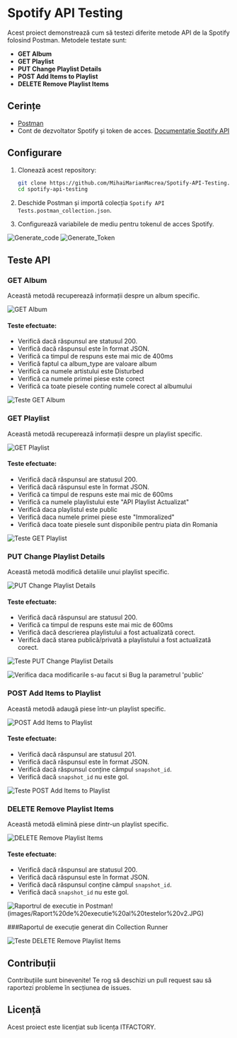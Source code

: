 # Spotify API Testing

Acest proiect demonstrează cum să testezi diferite metode API de la Spotify folosind Postman. Metodele testate sunt:

- **GET Album**
- **GET Playlist**
- **PUT Change Playlist Details**
- **POST Add Items to Playlist**
- **DELETE Remove Playlist Items**

## Cerințe

- [Postman](https://www.postman.com/downloads/)
- Cont de dezvoltator Spotify și token de acces. [Documentație Spotify API](https://developer.spotify.com/documentation/web-api/)

## Configurare

1. Clonează acest repository:
    ```bash
    git clone https://github.com/MihaiMarianMacrea/Spotify-API-Testing.git
    cd spotify-api-testing
    ```

2. Deschide Postman și importă colecția `Spotify API Tests.postman_collection.json`.

3. Configurează variabilele de mediu pentru tokenul de acces Spotify.

![Generate_code](images/Generate%20Code.JPG)
![Generate_Token](images/Generate%20Token.JPG)

## Teste API

### GET Album

Această metodă recuperează informații despre un album specific.

![GET Album](images/Get%20Album%20method.JPG)

#### Teste efectuate:
- Verifică dacă răspunsul are statusul 200.
- Verifică dacă răspunsul este în format JSON.
- Verifică ca timpul de respuns este mai mic de 400ms
- Verifică faptul ca album_type are valoare album
- Verifică ca numele artistului este Disturbed
- Verifică ca numele primei piese este corect
- Verifică ca toate piesele conting numele corect al albumului

![Teste GET Album](images/Get%20Album%20tests.JPG)

### GET Playlist

Această metodă recuperează informații despre un playlist specific.

![GET Playlist](images/Get%20Playlist.JPG)

#### Teste efectuate:
- Verifică dacă răspunsul are statusul 200.
- Verifică dacă răspunsul este în format JSON.
- Verifică ca timpul de respuns este mai mic de 600ms
- Verifică ca numele playlistului este "API Playlist Actualizat"
- Verifică daca playlistul este public
- Verifică daca numele primei piese este "Immoralized"
- Verifică daca toate piesele sunt disponibile pentru piata din Romania

![Teste GET Playlist](images/Get%20Playlist%20test.JPG)

### PUT Change Playlist Details

Această metodă modifică detaliile unui playlist specific.

![PUT Change Playlist Details](images/Change%20Playlist%20Details.JPG)  

#### Teste efectuate:
- Verifică dacă răspunsul are statusul 200.
- Verifică ca timpul de respuns este mai mic de 600ms
- Verifică dacă descrierea playlistului a fost actualizată corect.
- Verifică dacă starea publică/privată a playlistului a fost actualizată corect.

![Teste PUT Change Playlist Details](images/Change%20Playlist%20Details%20Tests.JPG) 

![Verifica daca modificarile s-au facut si Bug la parametrul 'public'](images/Change%20Playlist%20Details%20+BUG.JPG) 

### POST Add Items to Playlist

Această metodă adaugă piese într-un playlist specific.

![POST Add Items to Playlist](images/Add%20Items%20to%20Playlist.JPG)

#### Teste efectuate:
- Verifică dacă răspunsul are statusul 201.
- Verifică dacă răspunsul este în format JSON.
- Verifică dacă răspunsul conține câmpul `snapshot_id`.
- Verifică dacă `snapshot_id` nu este gol.

![Teste POST Add Items to Playlist](images/Add%20items%20To%20Playlist%20Test.JPG)

### DELETE Remove Playlist Items

Această metodă elimină piese dintr-un playlist specific.

![DELETE Remove Playlist Items](images/Remove%20Playlist%20Items.JPG)

#### Teste efectuate:
- Verifică dacă răspunsul are statusul 200.
- Verifică dacă răspunsul este în format JSON.
- Verifică dacă răspunsul conține câmpul `snapshot_id`.
- Verifică dacă `snapshot_id` nu este gol.


![Raportrul de executie in Postman!](images/Raport%20de%20executie%20al%20testelor.JPG) (images/Raport%20de%20executie%20al%20testelor%20v2.JPG)

###Raportul de execuție generat din Collection Runner


![Teste DELETE Remove Playlist Items](images/Remove%20Playlist%20Items%20Tests.JPG)

## Contribuții

Contribuțiile sunt binevenite! Te rog să deschizi un pull request sau să raportezi probleme în secțiunea de issues.

## Licență

Acest proiect este licențiat sub licența ITFACTORY.

